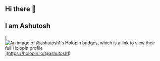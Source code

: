 ## Hi there 👋
## I am Ashutosh 
[![[An image of @ashutosh1's Holopin badges, which is a link to view their full Holopin profile](https://www.holopin.io/hacktoberfest2024/userbadge/cm2t09hv228240ck1u8sbaybz)](https://holopin.me/ashutosh1)](https://holopin.io/@ashutosh1)

<!--
**Ashu-tosh1/Ashu-tosh1** is a ✨ _special_ ✨ repository because its `README.md` (this file) appears on your GitHub profile.

Here are some ideas to get you started:

- 🔭 I’m currently working on ...
- 🌱 I’m currently learning ...
- 👯 I’m looking to collaborate on ...
- 🤔 I’m looking for help with ...
- 💬 Ask me about ...
- 📫 How to reach me: ...
- 😄 Pronouns: ...
- ⚡ Fun fact: ...
-->
